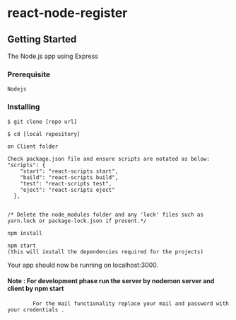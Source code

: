# react-node-register

## Getting Started

The  Node.js app using Express 


### Prerequisite
```
Nodejs 
```
### Installing

```
$ git clone [repo url]

$ cd [local repository]

on Client folder

Check package.json file and ensure scripts are notated as below:
"scripts": {
    "start": "react-scripts start",
    "build": "react-scripts build",
    "test": "react-scripts test",
    "eject": "react-scripts eject"
  },


/* Delete the node_modules folder and any 'lock' files such as 
yarn.lock or package-lock.json if present.*/

npm install

npm start
(this will install the dependencies required for the projects)
```

Your app should now be running on localhost:3000.

#### Note : For development phase run the server by nodemon server  and client by npm start 
            For the mail functionality replace your mail and password with your credentials .


